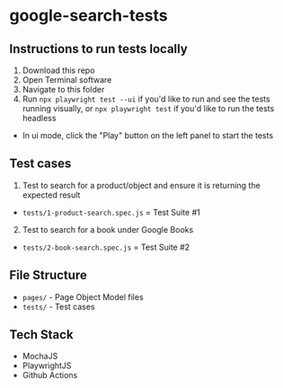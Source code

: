 # google-search-tests

## Instructions to run tests locally
1. Download this repo
2. Open Terminal software
3. Navigate to this folder
4. Run `npx playwright test --ui` if you'd like to run and see the tests running visually, or `npx playwright test` if you'd like to run the tests headless
  - In ui mode, click the "Play" button on the left panel to start the tests

## Test cases
1. Test to search for a product/object and ensure it is returning the expected result
  - `tests/1-product-search.spec.js` = Test Suite #1
2. Test to search for a book under Google Books
  - `tests/2-book-search.spec.js` = Test Suite #2

## File Structure
- `pages/` - Page Object Model files
- `tests/` - Test cases

## Tech Stack
- MochaJS
- PlaywrightJS
- Github Actions
